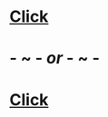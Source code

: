 # [Click](https://github.com/Miner-Bot/MinerBot/tree/Miner-Bot.github.io#minerbot)
# - ~ -  *or*  - ~ -
# [Click](https://github.com/Miner-Bot/MinerBot/tree/main#about-minerbot)
